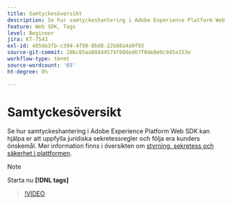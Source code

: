 ```yaml
---
title: Samtyckesöversikt
description: Se hur samtyckeshantering i Adobe Experience Platform Web SDK kan hjälpa er att uppfylla juridiska sekretessregler och följa era kunders önskemål.
feature: Web SDK, Tags
level: Beginner
jira: KT-7543
exl-id: 485de3fb-c394-4f98-8bd8-22b88a4a9f93
source-git-commit: 286c85aa88d44574f00ded67f0de8e0c945a153e
workflow-type: tm+mt
source-wordcount: '65'
ht-degree: 0%

---
```


# Samtyckesöversikt

Se hur samtyckeshantering i Adobe Experience Platform Web SDK kan hjälpa er att uppfylla juridiska sekretessregler och följa era kunders önskemål. Mer information finns i översikten om [styrning, sekretess och säkerhet i plattformen](https://experienceleague.adobe.com/docs/experience-platform/landing/governance-privacy-security/overview.html?lang=sv-SE#consent).

>[!NOTE]
>
> Starta nu **[!DNL tags]**

>[!VIDEO](https://video.tv.adobe.com/v/3437792/?learn=on&enablevpops&captions=swe)

